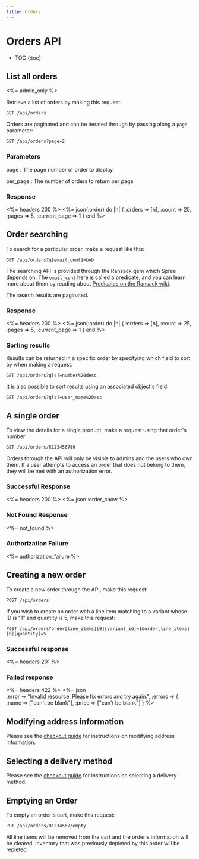 ```yaml
---
title: Orders
---
```


# Orders API

* TOC
{:toc}

## List all orders

<%= admin_only %>

Retrieve a list of orders by making this request:

    GET /api/orders

Orders are paginated and can be iterated through by passing along a `page` parameter:

    GET /api/orders?page=2

### Parameters

page
: The page number of order to display.

per_page
: The number of orders to return per page

### Response

<%= headers 200 %>
<%= json(:order) do |h|
{ :orders => [h],
  :count => 25,
  :pages => 5,
  :current_page => 1 }
end %> 

## Order searching

To search for a particular order, make a request like this:

    GET /api/orders?q[email_cont]=bob

The searching API is provided through the Ransack gem which Spree depends on. The `email_cont` here is called a predicate, and you can learn more about them by reading about [Predicates on the Ransack wiki](https://github.com/ernie/ransack/wiki/Basic-Searching).

The search results are paginated.

### Response

<%= headers 200 %>
<%= json(:order) do |h|
 { :orders => [h],
   :count => 25,
   :pages => 5,
   :current_page => 1 }
end %> 

### Sorting results

Results can be returned in a specific order by specifying which field to sort by when making a request.

    GET /api/orders?q[s]=number%20desc

It is also possible to sort results using an associated object's field.

    GET /api/orders?q[s]=user_name%20asc

## A single order

To view the details for a single product, make a request using that order\'s number:

    GET /api/orders/R123456789

Orders through the API will only be visible to admins and the users who own them. If a user attempts to access an order that does not belong to them, they will be met with an authorization error.

### Successful Response

<%= headers 200 %>
<%= json :order_show %>

### Not Found Response

<%= not_found %>

### Authorization Failure

<%= authorization_failure %>

## Creating a new order

To create a new order through the API, make this request:

    POST /api/orders

If you wish to create an order with a line item matching to a variant whose ID is \"1\" and quantity is 5, make this request:

    POST /api/orders?order[line_items][0][variant_id]=1&order[line_items][0][quantity]=5

### Successful response

<%= headers 201 %>

### Failed response

<%= headers 422 %>
<%= json \
  :error => "Invalid resource. Please fix errors and try again.",
  :errors => {
    :name => ["can't be blank"],
    :price => ["can't be blank"]
  }
%>

## Modifying address information

Please see the [checkout guide](/v1/order/checkouts) for instructions on modifying address information.

## Selecting a delivery method

Please see the [checkout guide](/v1/order/checkouts) for instructions on selecting a delivery method.

## Emptying an Order

To empty an order\'s cart, make this request:

    PUT /api/orders/R1234567/empty

All line items will be removed from the cart and the order\'s information will
be cleared. Inventory that was previously depleted by this order will be
repleted.
